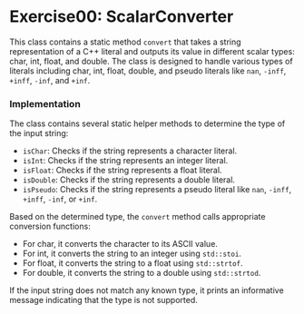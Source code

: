 # Exercise00: ScalarConverter

This class contains a static method `convert` that takes a string representation of a C++ literal and outputs its value in different scalar types: char, int, float, and double. The class is designed to handle various types of literals including char, int, float, double, and pseudo literals like `nan`, `-inff`, `+inff`, `-inf`, and `+inf`.

### Implementation
The class contains several static helper methods to determine the type of the input string:
- `isChar`: Checks if the string represents a character literal.
- `isInt`: Checks if the string represents an integer literal.
- `isFloat`: Checks if the string represents a float literal.
- `isDouble`: Checks if the string represents a double literal.
- `isPseudo`: Checks if the string represents a pseudo literal like `nan`, `-inff`, `+inff`, `-inf`, or `+inf`.

Based on the determined type, the `convert` method calls appropriate conversion functions:
- For char, it converts the character to its ASCII value.
- For int, it converts the string to an integer using `std::stoi`.
- For float, it converts the string to a float using `std::strtof`.
- For double, it converts the string to a double using `std::strtod`.

If the input string does not match any known type, it prints an informative message indicating that the type is not supported.


